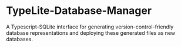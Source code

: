 # TypeLite-Database-Manager
A Typescript-SQLite interface for generating version-control-friendly database representations and deploying these generated files as new databases.

